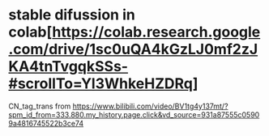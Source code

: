 # stable difussion in colab[https://colab.research.google.com/drive/1sc0uQA4kGzLJ0mf2zJKA4tnTvgqkSSs-#scrollTo=Yl3WhkeHZDRq]
CN_tag_trans  from https://www.bilibili.com/video/BV1tg4y137mt/?spm_id_from=333.880.my_history.page.click&vd_source=931a87555c05909a4816745522b3ce74
